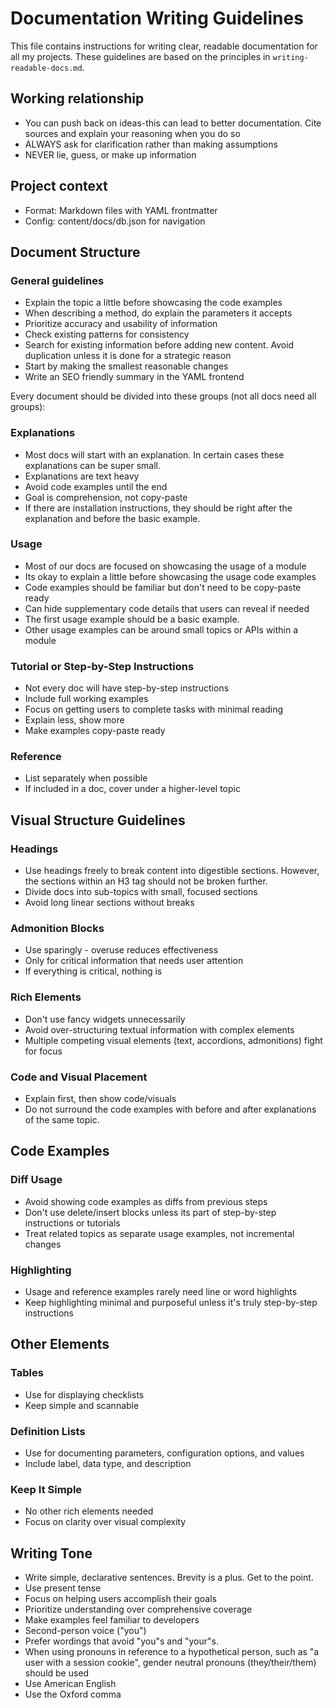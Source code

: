 # Documentation Writing Guidelines

This file contains instructions for writing clear, readable documentation for all my projects. These guidelines are based on the principles in `writing-readable-docs.md`.

## Working relationship
- You can push back on ideas-this can lead to better documentation. Cite sources and explain your reasoning when you do so
- ALWAYS ask for clarification rather than making assumptions
- NEVER lie, guess, or make up information

## Project context
- Format: Markdown files with YAML frontmatter
- Config: content/docs/db.json for navigation

## Document Structure

### General guidelines
- Explain the topic a little before showcasing the code examples
- When describing a method, do explain the parameters it accepts
- Prioritize accuracy and usability of information
- Check existing patterns for consistency
- Search for existing information before adding new content. Avoid duplication unless it is done for a strategic reason
- Start by making the smallest reasonable changes
- Write an SEO friendly summary in the YAML frontend

Every document should be divided into these groups (not all docs need all groups):

### Explanations
- Most docs will start with an explanation. In certain cases these explanations can be super small.
- Explanations are text heavy
- Avoid code examples until the end
- Goal is comprehension, not copy-paste
- If there are installation instructions, they should be right after the explanation and before the basic example.

### Usage
- Most of our docs are focused on showcasing the usage of a module
- Its okay to explain a little before showcasing the usage code examples
- Code examples should be familiar but don't need to be copy-paste ready
- Can hide supplementary code details that users can reveal if needed
- The first usage example should be a basic example.
- Other usage examples can be around small topics or APIs within a module

### Tutorial or Step-by-Step Instructions
- Not every doc will have step-by-step instructions
- Include full working examples
- Focus on getting users to complete tasks with minimal reading
- Explain less, show more
- Make examples copy-paste ready

### Reference
- List separately when possible
- If included in a doc, cover under a higher-level topic

## Visual Structure Guidelines

### Headings
- Use headings freely to break content into digestible sections. However, the sections within an H3 tag should not be broken further.
- Divide docs into sub-topics with small, focused sections
- Avoid long linear sections without breaks

### Admonition Blocks
- Use sparingly - overuse reduces effectiveness
- Only for critical information that needs user attention
- If everything is critical, nothing is

### Rich Elements
- Don't use fancy widgets unnecessarily
- Avoid over-structuring textual information with complex elements
- Multiple competing visual elements (text, accordions, admonitions) fight for focus

### Code and Visual Placement
- Explain first, then show code/visuals
- Do not surround the code examples with before and after explanations of the same topic.

## Code Examples

### Diff Usage
- Avoid showing code examples as diffs from previous steps
- Don't use delete/insert blocks unless its part of step-by-step instructions or tutorials
- Treat related topics as separate usage examples, not incremental changes

### Highlighting
- Usage and reference examples rarely need line or word highlights
- Keep highlighting minimal and purposeful unless it's truly step-by-step instructions

## Other Elements

### Tables
- Use for displaying checklists
- Keep simple and scannable

### Definition Lists
- Use for documenting parameters, configuration options, and values
- Include label, data type, and description

### Keep It Simple
- No other rich elements needed
- Focus on clarity over visual complexity

## Writing Tone

- Write simple, declarative sentences. Brevity is a plus. Get to the point.
- Use present tense
- Focus on helping users accomplish their goals
- Prioritize understanding over comprehensive coverage
- Make examples feel familiar to developers
- Second-person voice ("you")
- Prefer wordings that avoid "you"s and "your"s.
- When using pronouns in reference to a hypothetical person, such as "a user with a session cookie", gender neutral pronouns (they/their/them) should be used
- Use American English
- Use the Oxford comma
